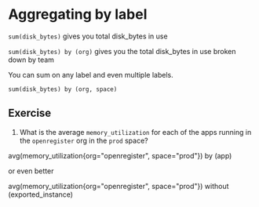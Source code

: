 # Aggregating by label

`sum(disk_bytes)` gives you total disk_bytes in use

`sum(disk_bytes) by (org)` gives you the total disk_bytes in use broken down by team

You can sum on any label and even multiple labels.

`sum(disk_bytes) by (org, space)`

## Exercise

1. What is the average `memory_utilization` for each of the apps running in the `openregister` org in the `prod` space?

avg(memory_utilization{org="openregister", space="prod"}) by (app)

or even better

avg(memory_utilization{org="openregister", space="prod"}) without (exported_instance)


